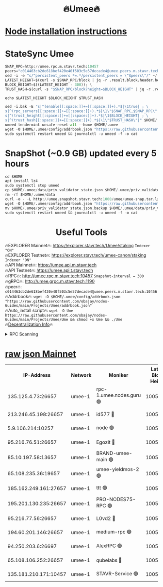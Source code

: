 <h1 align="center"> 🔥Umee🔥</h1>


[Node installation instructions](https://github.com/obajay/nodes-Guides/tree/main/Projects/Umee)
=
# StateSync Umee
```python
SNAP_RPC=http://umee.rpc.m.stavr.tech:10457
peers="c014463cb2de618bef420e40f503c5e57decade4@umee.peers.m.stavr.tech:10456"
sed -i -e "s/^persistent_peers *=.*/persistent_peers = \"$peers\"/" ~/.umee/config/config.toml
LATEST_HEIGHT=$(curl -s $SNAP_RPC/block | jq -r .result.block.header.height); \
BLOCK_HEIGHT=$((LATEST_HEIGHT - 300)); \
TRUST_HASH=$(curl -s "$SNAP_RPC/block?height=$BLOCK_HEIGHT" | jq -r .result.block_id.hash)

echo $LATEST_HEIGHT $BLOCK_HEIGHT $TRUST_HASH

sed -i.bak -E "s|^(enable[[:space:]]+=[[:space:]]+).*$|\1true| ; \
s|^(rpc_servers[[:space:]]+=[[:space:]]+).*$|\1\"$SNAP_RPC,$SNAP_RPC\"| ; \
s|^(trust_height[[:space:]]+=[[:space:]]+).*$|\1$BLOCK_HEIGHT| ; \
s|^(trust_hash[[:space:]]+=[[:space:]]+).*$|\1\"$TRUST_HASH\"|" $HOME/.umee/config/config.toml
umeed tendermint unsafe-reset-all --home $HOME/.umee
wget -O $HOME/.umee/config/addrbook.json "https://raw.githubusercontent.com/obajay/nodes-Guides/main/Projects/Umee/addrbook.json"
sudo systemctl restart umeed && journalctl -u umeed -f -o cat
```
# SnapShot (~0.9 GB) updated every 5 hours
```python
cd $HOME
apt install lz4
sudo systemctl stop umeed
cp $HOME/.umee/data/priv_validator_state.json $HOME/.umee/priv_validator_state.json.backup
rm -rf $HOME/.umee/data
curl -o - -L http://umee.snapshot.stavr.tech:1000/umee/umee-snap.tar.lz4 | lz4 -c -d - | tar -x -C $HOME/.umee --strip-components 2
wget -O $HOME/.umee/config/addrbook.json "https://raw.githubusercontent.com/obajay/nodes-Guides/main/Projects/Umee/addrbook.json"
mv $HOME/.umee/priv_validator_state.json.backup $HOME/.umee/data/priv_validator_state.json
sudo systemctl restart umeed && journalctl -u umeed -f -o cat
```
 <h1 align="center"> Useful Tools</h1>

🔥EXPLORER Mainnet🔥:      https://explorer.stavr.tech/Umee/staking             `Indexer "ON"` \
🔥EXPLORER Testnet🔥:        https://explorer.stavr.tech/umee-canon/staking      `Indexer "ON"` \
🔥API Mainnet🔥:                   https://umee.api.m.stavr.tech \
🔥API Testnet🔥:                     https://umee.api.t.stavr.tech \
🔥RPC🔥:                                   http://umee.rpc.m.stavr.tech:10457                     `Snapshot-interval = 300` \
🔥gRPC🔥:                              http://umee.grpc.m.stavr.tech:1190 \
🔥peer🔥:                     `c014463cb2de618bef420e40f503c5e57decade4@umee.peers.m.stavr.tech:10456` \
🔥Addrbook🔥:    ```wget -O $HOME/.umee/config/addrbook.json "https://raw.githubusercontent.com/obajay/nodes-Guides/main/Projects/Umee/addrbook.json"``` \
🔥Auto_install script🔥: ```wget -O Ume https://raw.githubusercontent.com/obajay/nodes-Guides/main/Projects/Umee/Ume && chmod +x Ume && ./Ume``` \
🔥[Decentralization Info](https://github.com/obajay/StateSync-snapshots/tree/main/Projects/Umee/Decentralization)🔥

<details>
<summary>RPC Scanning</summary>

<h2 align="center"> We scan nodes in real time every 4 hours. And we provide the final result of RPC endpoints.
We cannot influence the operation of these nodes in any way. </h2>


```python
If Voting Power is higher than 0 --> then the Node is a validator of the network and may be subject to attack and be a potential threat to the chain.
```
```python
We marked such validators with a red symbol
```

</details>

[raw json Mainnet](https://rpc-check.umeem.stavr.tech/umeem/rpc-umeem-result.json)
=



<table><tr><th>IP-Address</th><th>Network</th><th>Moniker</th><th>Latest Block Height</th><th>Earliest Block Height</th><th>Catching Up</th><th>Tx Index</th><th>Voting Power</th><th>Scan Time</th></tr><tr><td>135.125.4.73:26657</td><td>umee-1</td><td>rpc-1.umee.nodes.guru 🟢</td><td>10051690</td><td>5167386</td><td>False</td><td>on</td><td>0</td><td>2024-01-09T00:22:23.170463289UTC</td></tr><tr><td>213.246.45.198:26657</td><td>umee-1</td><td>id577 🔴</td><td>10051674</td><td>7100001</td><td>False</td><td>on</td><td>35105585</td><td>2024-01-09T00:20:54.285942865UTC</td></tr><tr><td>5.9.106.214:10257</td><td>umee-1</td><td>node 🟢</td><td>10051685</td><td>7942001</td><td>False</td><td>on</td><td>0</td><td>2024-01-09T00:21:57.941071106UTC</td></tr><tr><td>95.216.76.51:26657</td><td>umee-1</td><td>Egozit 🔴</td><td>10051690</td><td>8262001</td><td>False</td><td>off</td><td>38162361</td><td>2024-01-09T00:22:22.851471513UTC</td></tr><tr><td>85.10.197.58:13657</td><td>umee-1</td><td>BRAND-umee-main 🟢</td><td>10051677</td><td>8427832</td><td>False</td><td>on</td><td>0</td><td>2024-01-09T00:21:11.597923788UTC</td></tr><tr><td>65.108.235.36:19657</td><td>umee-1</td><td>umee-yieldmos-2 🟢</td><td>10051667</td><td>9575548</td><td>False</td><td>on</td><td>0</td><td>2024-01-09T00:20:10.908838397UTC</td></tr><tr><td>185.162.249.161:27657</td><td>umee-1</td><td>ttt 🟢</td><td>10051683</td><td>9733423</td><td>False</td><td>on</td><td>0</td><td>2024-01-09T00:21:43.051915316UTC</td></tr><tr><td>195.201.130.235:26657</td><td>umee-1</td><td>PRO-NODES75-RPC 🟢</td><td>10051685</td><td>9951685</td><td>False</td><td>on</td><td>0</td><td>2024-01-09T00:21:55.641019291UTC</td></tr><tr><td>95.216.77.56:26657</td><td>umee-1</td><td>L0vd2 🔴</td><td>10051692</td><td>9951692</td><td>False</td><td>off</td><td>37294857</td><td>2024-01-09T00:22:42.280175795UTC</td></tr><tr><td>194.60.201.146:26657</td><td>umee-1</td><td>medium-rpc 🟢</td><td>10051676</td><td>9984137</td><td>False</td><td>on</td><td>0</td><td>2024-01-09T00:21:02.792419398UTC</td></tr><tr><td>94.250.203.6:26697</td><td>umee-1</td><td>AlexRPC 🟢</td><td>10051676</td><td>9998001</td><td>False</td><td>on</td><td>0</td><td>2024-01-09T00:21:07.250460850UTC</td></tr><tr><td>65.108.106.252:26657</td><td>umee-1</td><td>qubelabs 🔴</td><td>10051678</td><td>10042989</td><td>False</td><td>on</td><td>36642132</td><td>2024-01-09T00:21:14.001386064UTC</td></tr><tr><td>135.181.210.171:10457</td><td>umee-1</td><td>STAVR-Service 🟢</td><td>10051691</td><td>10050001</td><td>False</td><td>on</td><td>0</td><td>2024-01-09T00:22:31.658504905UTC</td></tr></table>

